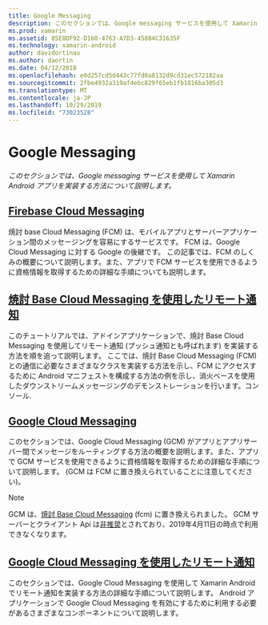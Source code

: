 ```yaml
---
title: Google Messaging
description: このセクションでは、Google messaging サービスを使用して Xamarin Android アプリを実装する方法について説明します。
ms.prod: xamarin
ms.assetid: 85E8DF92-D160-4763-A7D3-458B4C31635F
ms.technology: xamarin-android
author: davidortinau
ms.author: daortin
ms.date: 04/12/2018
ms.openlocfilehash: e0d257cd5d443c77fd0a8132d9cd31ec572182aa
ms.sourcegitcommit: 2fbe4932a319af4ebc829f65eb1fb1816ba305d3
ms.translationtype: MT
ms.contentlocale: ja-JP
ms.lasthandoff: 10/29/2019
ms.locfileid: "73023528"
---
```

# <a name="google-messaging"></a>Google Messaging

_このセクションでは、Google messaging サービスを使用して Xamarin Android アプリを実装する方法について説明します。_

## <a name="firebase-cloud-messagingfirebase-cloud-messagingmd"></a>[Firebase Cloud Messaging](firebase-cloud-messaging.md)

焼討 base Cloud Messaging (FCM) は、モバイルアプリとサーバーアプリケーション間のメッセージングを容易にするサービスです。 FCM は、Google Cloud Messaging に対する Google の後継です。 この記事では、FCM のしくみの概要について説明します。また、アプリで FCM サービスを使用できるように資格情報を取得するための詳細な手順についても説明します。

## <a name="remote-notifications-with-firebase-cloud-messagingremote-notifications-with-fcmmd"></a>[焼討 Base Cloud Messaging を使用したリモート通知](remote-notifications-with-fcm.md)

このチュートリアルでは、アドインアプリケーションで、焼討 Base Cloud Messaging を使用してリモート通知 (プッシュ通知とも呼ばれます) を実装する方法を順を追って説明します。 ここでは、焼討 Base Cloud Messaging (FCM) との通信に必要なさまざまなクラスを実装する方法を示し、FCM にアクセスするために Android マニフェストを構成する方法の例を示し、消火ベースを使用したダウンストリームメッセージングのデモンストレーションを行います。コンソール.

## <a name="google-cloud-messaginggoogle-cloud-messagingmd"></a>[Google Cloud Messaging](google-cloud-messaging.md)

このセクションでは、Google Cloud Messaging (GCM) がアプリとアプリサーバー間でメッセージをルーティングする方法の概要を説明します。また、アプリで GCM サービスを使用できるように資格情報を取得するための詳細な手順について説明します。 (GCM は FCM に置き換えられていることに注意してください)。

> [!NOTE]
> GCM は、[焼討 Base Cloud Messaging](~/android/data-cloud/google-messaging/firebase-cloud-messaging.md) (fcm) に置き換えられました。
> GCM サーバーとクライアント Api は[非推奨](https://firebase.googleblog.com/2018/04/time-to-upgrade-from-gcm-to-fcm.html)とされており、2019年4月11日の時点で利用できなくなります。

## <a name="remote-notifications-with-google-cloud-messagingremote-notifications-with-gcmmd"></a>[Google Cloud Messaging を使用したリモート通知](remote-notifications-with-gcm.md)

このセクションでは、Google Cloud Messaging を使用して Xamarin Android でリモート通知を実装する方法の詳細な手順について説明します。
Android アプリケーションで Google Cloud Messaging を有効にするために利用する必要があるさまざまなコンポーネントについて説明します。
